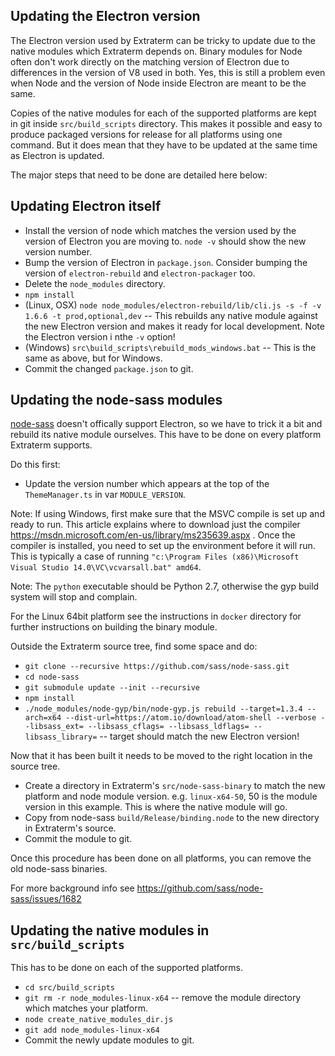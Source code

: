 Updating the Electron version
-----------------------------
The Electron version used by Extraterm can be tricky to update due to the native modules which Extraterm depends on. Binary modules for Node often don't work directly on the matching version of Electron due to differences in the version of V8 used in both.  Yes, this is still a problem even when Node and the version of Node inside Electron are meant to be the same.

Copies of the native modules for each of the supported platforms are kept in git inside `src/build_scripts` directory. This makes it possible and easy to produce packaged versions for release for all platforms using one command. But it does mean that they have to be updated at the same time as Electron is updated.

The major steps that need to be done are detailed here below:


Updating Electron itself
------------------------

* Install the version of node which matches the version used by the version of Electron you are moving to. `node -v` should show the new version number.
* Bump the version of Electron in `package.json`. Consider bumping the version of `electron-rebuild` and `electron-packager` too.
* Delete the `node_modules` directory.
* `npm install`
* (Linux, OSX) `node node_modules/electron-rebuild/lib/cli.js -s -f -v 1.6.6 -t prod,optional,dev` -- This rebuilds any native module against the new Electron version and makes it ready for local development. Note the Electron version i nthe `-v` option!
* (Windows) `src\build_scripts\rebuild_mods_windows.bat` -- This is the same as above, but for Windows.
* Commit the changed `package.json` to git.


Updating the node-sass modules
------------------------------
[node-sass](https://github.com/sass/node-sass/]) doesn't offically support Electron, so we have to trick it a bit and rebuild its native module ourselves. This have to be done on every platform Extraterm supports.

Do this first:

* Update the version number which appears at the top of the `ThemeManager.ts` in var `MODULE_VERSION`.

Note: If using Windows, first make sure that the MSVC compile is set up and ready to run. This article explains where to download just the compiler https://msdn.microsoft.com/en-us/library/ms235639.aspx . Once the compiler is installed, you need to set up the environment before it will run. This is typically a case of running `"c:\Program Files (x86)\Microsoft Visual Studio 14.0\VC\vcvarsall.bat" amd64`.

Note: The `python` executable should be Python 2.7, otherwise the gyp build system will stop and complain.

For the Linux 64bit platform see the instructions in `docker` directory for further instructions on building the binary module.

Outside the Extraterm source tree, find some space and do:

* `git clone --recursive https://github.com/sass/node-sass.git`
* `cd node-sass`
* `git submodule update --init --recursive`
* `npm install`
* `./node_modules/node-gyp/bin/node-gyp.js rebuild --target=1.3.4 --arch=x64 --dist-url=https://atom.io/download/atom-shell --verbose --libsass_ext= --libsass_cflags= --libsass_ldflags= --libsass_library=` -- target should match the new Electron version!

Now that it has been built it needs to be moved to the right location in the source tree.

* Create a directory in Extraterm's `src/node-sass-binary` to match the new platform and node module version. e.g. `linux-x64-50`, 50 is the module version in this example. This is where the native module will go.
* Copy from node-sass `build/Release/binding.node` to the new directory in Extraterm's source.
* Commit the module to git.

Once this procedure has been done on all platforms, you can remove the old node-sass binaries.

For more background info see https://github.com/sass/node-sass/issues/1682


Updating the native modules in `src/build_scripts`
--------------------------------------------------
This has to be done on each of the supported platforms.

* `cd src/build_scripts`
* `git rm -r node_modules-linux-x64`  -- remove the module directory which matches your platform.
* `node create_native_modules_dir.js`
* `git add node_modules-linux-x64`
* Commit the newly update modules to git.
